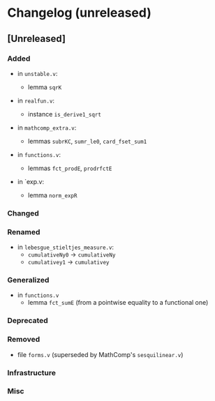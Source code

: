 # Changelog (unreleased)

## [Unreleased]

### Added

- in `unstable.v`:
  + lemma `sqrK`

- in `realfun.v`:
  + instance `is_derive1_sqrt`
- in `mathcomp_extra.v`:
  + lemmas `subrKC`, `sumr_le0`, `card_fset_sum1`

- in `functions.v`:
  + lemmas `fct_prodE`, `prodrfctE`

- in `exp.v:
  + lemma `norm_expR`

### Changed

### Renamed

- in `lebesgue_stieltjes_measure.v`:
  + `cumulativeNy0` -> `cumulativeNy`
  + `cumulativey1` -> `cumulativey`

### Generalized

- in `functions.v`
  + lemma `fct_sumE` (from a pointwise equality to a functional one)

### Deprecated

### Removed

- file `forms.v` (superseded by MathComp's `sesquilinear.v`)

### Infrastructure

### Misc
